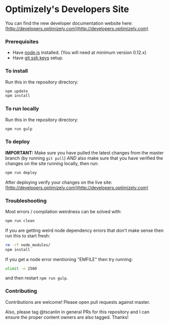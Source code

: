 # Optimizely's Developers Site
You can find the new developer documentation website here: [http://developers.optimizely.com](http://developers.optimizely.com)

### Prerequisites
- Have [node.js](https://nodejs.org/) installed. (You will need at minimum version 0.12.x)
- Have [git ssh keys](https://help.github.com/articles/generating-ssh-keys/) setup.

### To install

Run this in the repository directory:
```sh
npm update
npm install
```

### To run locally

Run this in the repository directory:
```sh
npm run gulp
```

### To deploy

**IMPORTANT:** Make sure you have pulled the latest changes from the master branch (by running `git pull`) *AND* also make sure that you have verified the changes on the site running locally, then run:
```sh
npm run deploy
```

After deploying verify your changes on the live site: [http://developers.optimizely.com](http://developers.optimizely.com)

### Troubleshooting

Most errors / compilation weirdness can be solved with:
```sh
npm run clean
```

If you are getting weird node dependency errors that don't make sense then run this to start fresh:
```sh
rm -rf node_modules/
npm install
```

If you get a node error mentioning "EMFILE" then try running:
```sh
ulimit -n 2560
```
and then restart `npm run gulp`.

### Contributing

Contributions are welcome! Please open pull requests against master.

Also, please tag @tscanlin in general PRs for this repository and I can ensure the proper content owners are also tagged. Thanks!
